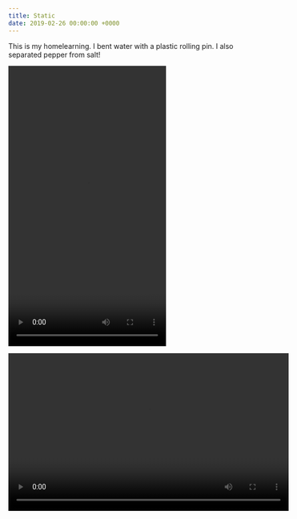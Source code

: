 ```yaml
---
title: Static
date: 2019-02-26 00:00:00 +0000
---
```


This is my homelearning. I bent water with a plastic rolling pin. I also separated pepper from salt!



<video src="https://martha.ellis.scot/uploads/IMG_0392.MOV" width="315" height="560" controls preload></video>



<video src="https://martha.ellis.scot/uploads/IMG_0385.MOV" width="560" height="315" controls preload></video>
